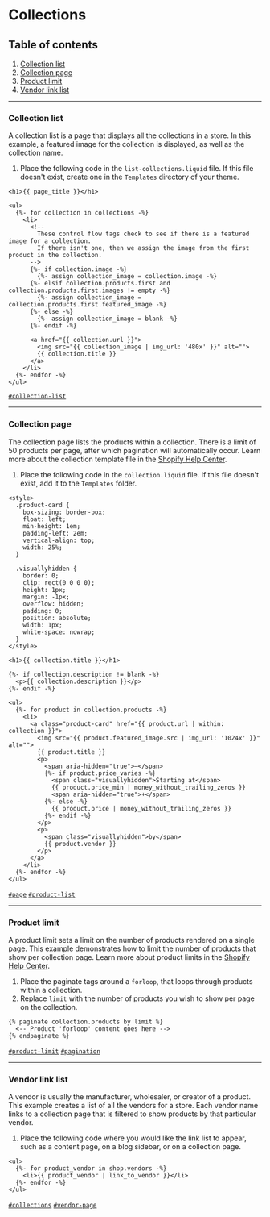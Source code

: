 # Collections 

 ## Table of contents
1. [Collection list](#collection-list) 
2. [Collection page](#collection-page) 
3. [Product limit](#product-limit) 
4. [Vendor link list](#vendor-link-list) 
 
 
------
### <a name="collection-list">Collection list</a>
A collection list is a page that displays all the collections in a store. In this example, a featured image for the collection is displayed, as well as the collection name.

1.  Place the following code in the `list-collections.liquid` file. If this file doesn't exist, create one in the `Templates` directory of your theme.

```liquid
<h1>{{ page_title }}</h1>

<ul>
  {%- for collection in collections -%}
    <li>
      <!--
        These control flow tags check to see if there is a featured image for a collection.
        If there isn't one, then we assign the image from the first product in the collection.
      -->
      {%- if collection.image -%}
        {%- assign collection_image = collection.image -%}
      {%- elsif collection.products.first and collection.products.first.images != empty -%}
        {%- assign collection_image = collection.products.first.featured_image -%}
      {%- else -%}
        {%- assign collection_image = blank -%}
      {%- endif -%}

      <a href="{{ collection.url }}">
        <img src="{{ collection_image | img_url: '480x' }}" alt="">
        {{ collection.title }}
      </a>
    </li>
  {%- endfor -%}
</ul>
```
<a href="https://github.com/Shopify/liquid-library/search?l=Liquid&q=collection-list&type=Code}">`#collection-list`</a> 

------
### <a name="collection-page">Collection page</a>
The collection page lists the products within a collection. There is a limit of 50 products per page, after which pagination will automatically occur. Learn more about the collection template file in the [Shopify Help Center](https://help.shopify.com/en/themes/development/templates/collection-liquid).

1.  Place the following code in the `collection.liquid` file. If this file doesn't exist, add it to the `Templates` folder.

```liquid
<style>
  .product-card {
    box-sizing: border-box;
    float: left;
    min-height: 1em;
    padding-left: 2em;
    vertical-align: top;
    width: 25%;
  }

  .visuallyhidden {
    border: 0;
    clip: rect(0 0 0 0);
    height: 1px;
    margin: -1px;
    overflow: hidden;
    padding: 0;
    position: absolute;
    width: 1px;
    white-space: nowrap;
  }
</style>

<h1>{{ collection.title }}</h1>

{%- if collection.description != blank -%}
  <p>{{ collection.description }}</p>
{%- endif -%}

<ul>
  {%- for product in collection.products -%}
    <li>
      <a class="product-card" href="{{ product.url | within: collection }}">
        <img src="{{ product.featured_image.src | img_url: '1024x' }}" alt="">
        {{ product.title }}
        <p>
          <span aria-hidden="true">—</span>
          {%- if product.price_varies -%}
            <span class="visuallyhidden">Starting at</span>
            {{ product.price_min | money_without_trailing_zeros }}
            <span aria-hidden="true">+</span>
          {%- else -%}
            {{ product.price | money_without_trailing_zeros }}
          {%- endif -%}
        </p>
        <p>
          <span class="visuallyhidden">by</span>
          {{ product.vendor }}
        </p>
      </a>
    </li>
  {%- endfor -%}
</ul>
```
<a href="https://github.com/Shopify/liquid-library/search?l=Liquid&q=page&type=Code}">`#page`</a> <a href="https://github.com/Shopify/liquid-library/search?l=Liquid&q= product-list&type=Code}">`#product-list`</a> 

------
### <a name="product-limit">Product limit</a>
A product limit sets a limit on the number of products rendered on a single page. This example demonstrates how to limit the number of products that show per collection page. Learn more about product limits in the [Shopify Help Center](https://help.shopify.com/en/themes/customization/collections/show-more-products-on-collection-pages).

1.  Place the paginate tags around a `forloop`, that loops through products within a collection.
2.  Replace `limit` with the number of products you wish to show per page on the collection.

```liquid
{% paginate collection.products by limit %}
  <-- Product 'forloop' content goes here -->
{% endpaginate %}
```
<a href="https://github.com/Shopify/liquid-library/search?l=Liquid&q=product-limit&type=Code}">`#product-limit`</a> <a href="https://github.com/Shopify/liquid-library/search?l=Liquid&q= pagination&type=Code}">`#pagination`</a> 

------
### <a name="vendor-link-list">Vendor link list</a>
A vendor is usually the manufacturer, wholesaler, or creator of a product. This example creates a list of all the vendors for a store. Each vendor name links to a collection page that is filtered to show products by that particular vendor.

1.  Place the following code where you would like the link list to appear, such as a content page, on a blog sidebar, or on a collection page.

```liquid
<ul>
  {%- for product_vendor in shop.vendors -%}
    <li>{{ product_vendor | link_to_vendor }}</li>
  {%- endfor -%}
</ul>
```
<a href="https://github.com/Shopify/liquid-library/search?l=Liquid&q=collections&type=Code}">`#collections`</a> <a href="https://github.com/Shopify/liquid-library/search?l=Liquid&q= vendor-page&type=Code}">`#vendor-page`</a> 
